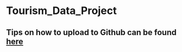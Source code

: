 # Tourism_Data_Project


## Tips on how to upload to Github can be found [here](https://www.mightycanary.com/ideas/tableau-version-management)
